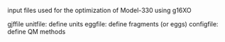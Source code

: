 input files used for the optimization of Model-330 using g16XO

gjffile
unitfile: define units
eggfile: define fragments (or eggs)
configfile: define QM methods
